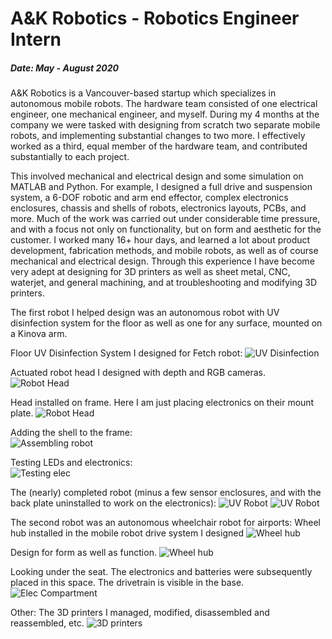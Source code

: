 # A&K Robotics - Robotics Engineer Intern
##### Date: May - August 2020

A&K Robotics is a Vancouver-based startup which specializes in autonomous mobile robots. The hardware team consisted of one electrical engineer, one mechanical engineer, and myself. During my 4 months at the company we were tasked with designing from scratch two separate mobile robots, and implementing substantial changes to two more. I effectively worked as a third, equal member of the hardware team, and contributed substantially to each project.  

This involved mechanical and electrical design and some simulation on MATLAB and Python. For example, I designed a full drive and suspension system, a 6-DOF robotic and arm end effector, complex electronics enclosures, chassis and shells of robots, electronics layouts, PCBs, and more. Much of the work was carried out under considerable time pressure, and with a focus not only on functionality, but on form and aesthetic for the customer. I worked many 16+ hour days, and learned a lot about product development, fabrication methods, and mobile robots, as well as of course mechanical and electrical design. Through this experience I have become very adept at designing for 3D printers as well as sheet metal, CNC, waterjet, and general machining, and at troubleshooting and modifying 3D printers.

The first robot I helped design was an autonomous robot with UV disinfection system for the floor as well as one for any surface, mounted on a Kinova arm.

Floor UV Disinfection System I designed for Fetch robot:
![UV Disinfection](/images/ak0.jpg)

Actuated robot head I designed with depth and RGB cameras.
![Robot Head](/images/ak5.jpeg)

Head installed on frame. Here I am just placing electronics on their mount plate.
![Robot Head](/images/ak6.jpeg)

Adding the shell to the frame:  
![Assembling robot](/images/ak7.jpg)

Testing LEDs and electronics:  
![Testing elec](/images/ak9.jpg)

The (nearly) completed robot (minus a few sensor enclosures, and with the back plate uninstalled to work on the electronics):
![UV Robot](/images/ak8.jpg)
![UV Robot](/images/ak10.jpg)

The second robot was an autonomous wheelchair robot for airports:
Wheel hub installed in the mobile robot drive system I designed
![Wheel hub](/images/ak1.jpg)

Design for form as well as function.
![Wheel hub](/images/ak2.jpg)

Looking under the seat. The electronics and batteries were subsequently placed in this space. The drivetrain is visible in the base.  
![Elec Compartment](/images/ak4.jpeg)

Other:
The 3D printers I managed, modified, disassembled and reassembled, etc.
![3D printers](/images/ak3.jpg)

